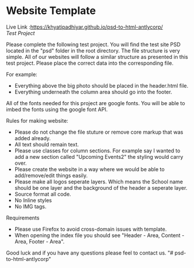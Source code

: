 # Website Template
Live Link :https://khyatipadhiyar.github.io/psd-to-html-antlycorp/ <br>
*Test Project*

Please complete the following test project. You will find the test site PSD located in the "psd" folder in the root directory. The file structure is very simple. All of our websites will follow a similar structure as presented in this test project. Please place the correct data into the corresponding file. 

For example:

- Everything above the big photo should be placed in the header.html file.
- Everything underneath the column area should go into the footer.

All of the fonts needed for this project are google fonts. You will be able to imbed the fonts using the google font API. 

Rules for making website: 

- Please do not change the file stuture or remove core markup that was added already.
- All text should remain text. 
- Please use classes for column sections. For example say I wanted to add a new section called "Upcoming Events2" the styling would carry over. 
- Please create the website in a way where we would be able to add/remove/edit things easily.
- Please make all logos seperate layers. Which means the School name should be one layer and the background of the header a seperate layer. 
- Source format all code.
- No Inline styles
- No IMG tags.


Requirements
- Please use Firefox to avoid cross-domain issues with template. 
- When opening the index file you should see "Header - Area, Content - Area, Footer - Area".

Good luck and if you have any questions please feel to contact us. 
"# psd-to-html-antlycorp" 
